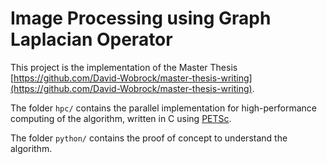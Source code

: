 # Image Processing using Graph Laplacian Operator

This project is the implementation of the Master Thesis [https://github.com/David-Wobrock/master-thesis-writing](https://github.com/David-Wobrock/master-thesis-writing).

The folder `hpc/` contains the parallel implementation for high-performance computing of the algorithm, written in C using [PETSc](http://www.mcs.anl.gov/petsc/).

The folder `python/` contains the proof of concept to understand the algorithm.
